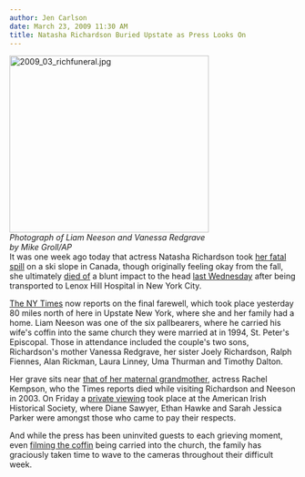 ```yaml
---
author: Jen Carlson
date: March 23, 2009 11:30 AM
title: Natasha Richardson Buried Upstate as Press Looks On
---
```


<p><span class="mt-enclosure mt-enclosure-image" style="display: inline;"> </span></p><div class="image-left" style=" width:350px; "> <img alt="2009_03_richfuneral.jpg" src="https://web.archive.org/web/20110611045603im_/http://gothamist.com/attachments/jen/2009_03_richfuneral.jpg" width="350" height="311"> <br> <i>Photograph of Liam Neeson and Vanessa Redgrave by Mike Groll/AP</i></div> It was one week ago today that actress Natasha Richardson took <a href="https://web.archive.org/web/20110611045603/http://gothamist.com/2009/03/17/natasha_richardson_critically_injur.php">her fatal spill</a> on a ski slope in Canada, though originally feeling okay from the fall, she ultimately <a href="https://web.archive.org/web/20110611045603/http://gothamist.com/2009/03/19/richardson_died_of_blunt_impact_to.php">died of</a> a blunt impact to the head <a href="https://web.archive.org/web/20110611045603/http://gothamist.com/2009/03/18/natasha_richardson_dies_at_45_at_le.php">last Wednesday</a> after being transported to Lenox Hill Hospital in New York City. <p></p>

<p><a href="https://web.archive.org/web/20110611045603/http://www.nytimes.com/aponline/2009/03/22/arts/AP-Natasha-Richardson-Funeral.html">The NY Times</a> now reports on the final farewell, which took place yesterday 80 miles north of here in Upstate New York, where she and her family had a home. Liam Neeson was one of the six pallbearers, where he carried his wife&apos;s coffin into the same church they were married at in 1994, St. Peter&apos;s Episcopal. Those in attendance included the couple&apos;s two sons, Richardson&apos;s mother Vanessa Redgrave, her sister Joely Richardson, Ralph Fiennes, Alan Rickman, Laura Linney, Uma Thurman and Timothy Dalton. </p>

<p>Her grave sits near <a href="https://web.archive.org/web/20110611045603/http://www.nydailynews.com/gossip/2009/03/22/2009-03-22_actress_natasha_richardson_laid_to_rest_.html">that of her maternal grandmother</a>, actress Rachel Kempson, who the Times reports died while visiting Richardson and Neeson in 2003. On Friday a <a href="https://web.archive.org/web/20110611045603/http://gothamist.com/2009/03/20/natasha_richardsons_private_wake_pu.php">private viewing</a> took place at the American Irish Historical Society, where Diane Sawyer, Ethan Hawke and Sarah Jessica Parker were amongst those who came to pay their respects. </p>

<p>And while the press has been uninvited guests to each grieving moment, even <a href="https://web.archive.org/web/20110611045603/http://news.bbc.co.uk/2/hi/entertainment/7958315.stm">filming the coffin</a> being carried into the church, the family has graciously taken time to wave to the cameras throughout their difficult week.</p>